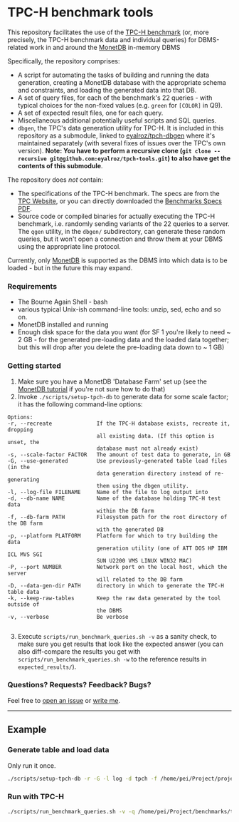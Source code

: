 # TPC-H benchmark tools

This repository facilitates the use of the [TPC-H benchmark](http://www.tpc.org/tpch/) (or, more precisely, the TPC-H benchmark data and individual queries) for DBMS-related work in and around the [MonetDB](http://www.monetdb.org/) in-memory DBMS

Specifically, the repository comprises:

* A script for automating the tasks of building and running the data generation, creating a MonetDB database with the appropriate  schema and constraints, and loading the generated data into that DB.
* A set of query files, for each of the benchmark's 22 queries - with typical choices for the non-fixed values (e.g. `green` for `[COLOR]` in Q9).
* A set of expected result files, one for each query.
* Miscellaneous additional potentially useful scripts and SQL queries\.
* `dbgen`, the TPC's data generation utility for TPC-H. It is included in this repository as a submodule, linked to [eyalroz/tpch-dbgen](https://github.com/eyalroz/tpch-dbgen/) where it's maintained separately (with several fixes of issues over the TPC's own version). **Note: You have to perform a recursive clone (`git clone --recursive git@github.com:eyalroz/tpch-tools.git`) to also have get the contents of this submodule**.

The repository does _not_ contain:

* The specifications of the TPC-H benchmark. The specs are from the [TPC Website](http://www.tpc.org/tpc_documents_current_versions/current_specifications.asp), or you can directly downloaded the [Benchmarks Specs PDF](http://www.tpc.org/TPC_Documents_Current_Versions/pdf/TPC-H_v2.17.3.pdf).
* Source code or compiled binaries for actually executing the TPC-H benchmark, i.e. randomly sending variants of the 22 queries to a server. The `qgen` utility, in the `dbgen/` subdirectory, can generate these random queries, but it won't open a connection and throw them at your DBMS using the appropriate line protocol.

Currently, only [MonetDB](https://www.monetdb.org/) is supported as the DBMS into which data is to be loaded - but in the future this may expand.

### Requirements

* The Bourne Again Shell - bash
* various typical Unix-ish command-line tools: unzip, sed, echo and so on.
* MonetDB installed and running
* Enough disk space for the data you want (for SF 1 you're likely to need ~ 2 GB - for the generated pre-loading data and the loaded data together; but this will drop after you delete the pre-loading data down to ~ 1 GB)

### Getting started

1. Make sure you have a MonetDB 'Database Farm' set up (see the [MonetDB tutorial](https://www.monetdb.org/Documentation/UserGuide/Tutorial) if you're not sure how to do that)
2. Invoke `./scripts/setup-tpch-db` to generate data for some scale factor; it has the following command-line options:

  ```
Options:
  -r, --recreate              If the TPC-H database exists, recreate it, dropping
                              all existing data. (If this option is unset, the 
                              database must not already exist)
  -s, --scale-factor FACTOR   The amount of test data to generate, in GB
  -G, --use-generated         Use previously-generated table load files (in the
                              data generation directory instead of re-generating
                              them using the dbgen utility.
  -l, --log-file FILENAME     Name of the file to log output into
  -d, --db-name NAME          Name of the database holding TPC-H test data
                              within the DB farm
  -f, --db-farm PATH          Filesystem path for the root directory of the DB farm
                              with the generated DB
  -p, --platform PLATFORM     Platform for which to try building the data 
                              generation utility (one of ATT DOS HP IBM ICL MVS SGI
                              SUN U2200 VMS LINUX WIN32 MAC)
  -P, --port NUMBER           Network port on the local host, which the server
                              will related to the DB farm
  -D, --data-gen-dir PATH     directory in which to generate the TPC-H table data
  -k, --keep-raw-tables       Keep the raw data generated by the tool outside of
                              the DBMS
  -v, --verbose               Be verbose


 ```
3. Execute `scripts/run_benchmark_queries.sh -v` as a sanity check, to make sure you get results that look like the expected answer (you can also diff-compare the results you get with  `scripts/run_benchmark_queries.sh -w` to the reference results in `expected_results/`).

### Questions? Requests? Feedback? Bugs?

Feel free to [open an issue](https://github.com/eyalroz/tpch-tools/issues) or [write me](mailto:E.Rozenberg@cwi.nl).



-----------------------------------------------------------

## Example

### Generate table and load data

Only run it once.

```bash
./scripts/setup-tpch-db -r -G -l log -d tpch -f /home/pei/Project/project_bins/monetdb_data -p LINUX -D /home/pei/Project/benchmarks/tpch-postgres/dbgen/out -k -v -b TPC-H
```

### Run with TPC-H

```bash
./scripts/run_benchmark_queries.sh -v -q /home/pei/Project/benchmarks/tpch-postgres/dbgen/out/skinner_pure_queries -d tpch -f csv
```
